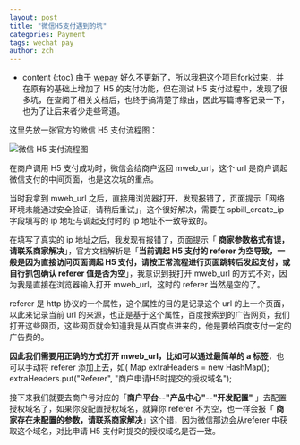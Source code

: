 ```yaml
---
layout: post
title: "微信H5支付遇到的坑"
categories: Payment
tags: wechat pay
author: zch
---
```


* content
{:toc}
由于 [wepay](https://github.com/objcoding/wepay) 好久不更新了，所以我把这个项目fork过来，并在原有的基础上增加了 H5 的支付功能，但在测试 H5 支付过程中，发现了很多坑，在查阅了相关文档后，也终于搞清楚了缘由，因此写篇博客记录一下，也为了让后来者少走些弯道。











这里先放一张官方的微信 H5 支付流程图：

![微信 H5 支付流程图](https://raw.githubusercontent.com/objcoding/objcoding.github.io/master/images/wechatpay.png)





在商户调用 H5 支付成功时，微信会给商户返回 mweb_url，这个 url 是商户调起微信支付的中间页面，也是这次坑的重点。

当时我拿到 mweb_url 之后，直接用浏览器打开，发现报错了，页面提示「网络环境未能通过安全验证，请稍后重试」，这个很好解决，需要在 spbill_create_ip 字段填写的 ip 地址与调起支付时的 ip 地址不一致导致的。

在填写了真实的 ip 地址之后，我发现有报错了，页面提示「 **商家参数格式有误，请联系商家解决**」，官方文档解析是「**当前调起 H5 支付的 referer 为空导致，一般是因为直接访问页面调起 H5 支付，请按正常流程进行页面跳转后发起支付，或自行抓包确认 referer 值是否为空**」，我意识到我打开 mweb_url 的方式不对，因为我是直接在浏览器输入打开 mweb_url，这时的 referer 当然是空的了。

referer 是 http 协议的一个属性，这个属性的目的是记录这个 url 的上一个页面，以此来记录当前 url 的来源，也正是基于这个属性，百度搜索到的广告网页，我们打开这些网页，这些网页就会知道我是从百度点进来的，他是要给百度支付一定的广告费的。

**因此我们需要用正确的方式打开 mweb_url，比如可以通过最简单的 a 标签**，也可以手动将 referer 添加上去，如(
Map extraHeaders = new HashMap();
extraHeaders.put("Referer", "商户申请H5时提交的授权域名");

接下来我们就要去商户号对应的「**商户平台--"产品中心"--"开发配置"** 」去配置授权域名了，如果你没配置授权域名，就算你 referer 不为空，也一样会报「 **商家存在未配置的参数，请联系商家解决**」这个错，因为微信那边会从referer 中获取这个域名，对比申请 H5 支付时提交的授权域名是否一致。